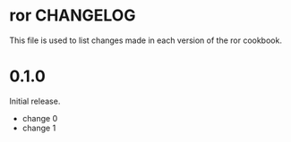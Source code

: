 # ror CHANGELOG

This file is used to list changes made in each version of the ror cookbook.

# 0.1.0

Initial release.

- change 0
- change 1

